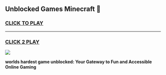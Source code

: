 
## Unblocked Games Minecraft 👋
<h3>
<a href="https://premium.freeplayer.one?title=Unblocked_Games_Minecraft&ref=13F">CLICK TO PLAY</a></h3>
<hr>

<h3>
<a href="https://premium.freeplayer.one?title=Unblocked_Games_Minecraft&ref=13F">CLICK 2 PLAY</a>
  
</h3>

<a href="https://premium.freeplayer.one?title=Unblocked_Games_Minecraft&ref=12F/"><img src="https://clearcache.store/games.png"></a>


**worlds hardest game unblocked: Your Gateway to Fun and Accessible Online Gaming**
